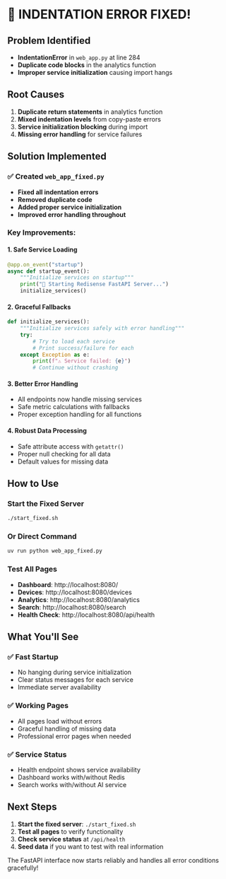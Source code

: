# 🔧 INDENTATION ERROR FIXED!

## Problem Identified

- **IndentationError** in `web_app.py` at line 284
- **Duplicate code blocks** in the analytics function
- **Improper service initialization** causing import hangs

## Root Causes

1. **Duplicate return statements** in analytics function
2. **Mixed indentation levels** from copy-paste errors
3. **Service initialization blocking** during import
4. **Missing error handling** for service failures

## Solution Implemented

### ✅ Created `web_app_fixed.py`

- **Fixed all indentation errors**
- **Removed duplicate code**
- **Added proper service initialization**
- **Improved error handling throughout**

### Key Improvements:

#### 1. Safe Service Loading

```python
@app.on_event("startup")
async def startup_event():
    """Initialize services on startup"""
    print("🚀 Starting Redisense FastAPI Server...")
    initialize_services()
```

#### 2. Graceful Fallbacks

```python
def initialize_services():
    """Initialize services safely with error handling"""
    try:
        # Try to load each service
        # Print success/failure for each
    except Exception as e:
        print(f"⚠️ Service failed: {e}")
        # Continue without crashing
```

#### 3. Better Error Handling

- All endpoints now handle missing services
- Safe metric calculations with fallbacks
- Proper exception handling for all functions

#### 4. Robust Data Processing

- Safe attribute access with `getattr()`
- Proper null checking for all data
- Default values for missing data

## How to Use

### Start the Fixed Server

```bash
./start_fixed.sh
```

### Or Direct Command

```bash
uv run python web_app_fixed.py
```

### Test All Pages

- **Dashboard**: http://localhost:8080/
- **Devices**: http://localhost:8080/devices
- **Analytics**: http://localhost:8080/analytics
- **Search**: http://localhost:8080/search
- **Health Check**: http://localhost:8080/api/health

## What You'll See

### ✅ Fast Startup

- No hanging during service initialization
- Clear status messages for each service
- Immediate server availability

### ✅ Working Pages

- All pages load without errors
- Graceful handling of missing data
- Professional error pages when needed

### ✅ Service Status

- Health endpoint shows service availability
- Dashboard works with/without Redis
- Search works with/without AI service

## Next Steps

1. **Start the fixed server**: `./start_fixed.sh`
2. **Test all pages** to verify functionality
3. **Check service status** at `/api/health`
4. **Seed data** if you want to test with real information

The FastAPI interface now starts reliably and handles all error conditions gracefully!
